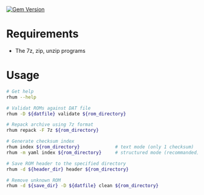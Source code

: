 [![Gem Version](https://badge.fury.io/rb/rom-distillery.svg)](https://badge.fury.io/rb/rom-distillery)

Requirements
============
* The 7z, zip, unzip programs


Usage
=====

~~~sh
# Get help
rhum --help

# Validat ROMs against DAT file
rhum -D ${datfile} validate ${rom_directory}

# Repack archive using 7z format
rhum repack -F 7z ${rom_directory}

# Generate checksum index
rhum index ${rom_directory}             # text mode (only 1 checksum)
rhum -m yaml index ${rom_directory}     # structured mode (recommanded)

# Save ROM header to the specified directory
rhum -d ${header_dir} header ${rom_directory}

# Remove unknown ROM
rhum -d ${save_dir} -D ${datfile} clean ${rom_directory}
~~~
